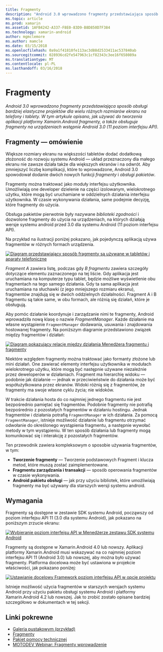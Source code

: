 ```yaml
---
title: Fragmenty
description: "Android 3.0 wprowadzono fragmenty przedstawiająca sposób obsługi bardziej elastyczne projektów dla wielu różnych rozmiarów ekranu na telefony i tablety. W tym artykule opisano, jak używać do tworzenia aplikacji platformy Xamarin.Android fragmenty, a także obsługuje fragmenty na urządzeniach wstępnie Android 3.0 (11 poziom interfejsu API)."
ms.topic: article
ms.prod: xamarin
ms.assetid: 1AFB4242-A337-F8E0-83D9-B8D850D7F384
ms.technology: xamarin-android
author: mgmclemore
ms.author: mamcle
ms.date: 03/15/2018
ms.openlocfilehash: 0a9a1f41810fe113ac3d88d2533411ac537840ab
ms.sourcegitcommit: 028936cd2fe547963c1cf82343c3ee16f658089a
ms.translationtype: MT
ms.contentlocale: pl-PL
ms.lasthandoff: 03/16/2018
---
```

# <a name="fragments"></a>Fragmenty

_Android 3.0 wprowadzono fragmenty przedstawiająca sposób obsługi bardziej elastyczne projektów dla wielu różnych rozmiarów ekranu na telefony i tablety. W tym artykule opisano, jak używać do tworzenia aplikacji platformy Xamarin.Android fragmenty, a także obsługuje fragmenty na urządzeniach wstępnie Android 3.0 (11 poziom interfejsu API)._

## <a name="fragments-overview"></a>Fragmenty — omówienie

Większe rozmiary ekranu na większości tabletów dodać dodatkową złożoność do rozwoju systemu Android — układ przeznaczony dla małego ekranu nie zawsze działa także dla większych ekranów i na odwrót. Aby zmniejszyć liczbę komplikacji, które to wprowadzone, Android 3.0 spowodował dodanie dwóch nowych funkcji *fragmenty* i *obsługi pakietów*.

Fragmenty można traktować jako moduły interfejsu użytkownika. Umożliwiają one developer dzielenie na części izolowanym, wielokrotnego użytku, które mogą być uruchamiane w oddzielnych działania interfejsu użytkownika. W czasie wykonywania działania, same podejmie decyzję, które fragmenty do użycia.

Obsługa pakietów pierwotnie były nazywane *biblioteki zgodności* i dozwolone fragmenty do użycia na urządzeniach, na których działają wersje systemu android przed 3.0 dla systemu Android (11 poziom interfejsu API).

Na przykład na ilustracji poniżej pokazano, jak pojedynczą aplikacją używa fragmentów w różnych formach urządzenia.

[![Diagram przedstawiający sposób fragmenty są używane w tabletów i aparaty telefoniczne](images/00.png)](images/00.png#lightbox)

*Fragment A* zawiera listę, podczas gdy *B fragmentu* zawiera szczegóły dotyczące elementu zaznaczonego na tej liście. Gdy aplikacja jest uruchamiana na komputerze typu tablet, będzie możliwe wyświetlenie obu fragmentach na tego samego działania. Gdy ta sama aplikacja jest uruchamiana na słuchawki (z jego mniejszego rozmiaru ekranu), fragmentów znajdują się w dwóch oddzielnych działalności. Fragment A i B fragmentu są takie same, w obu formach, ale różnią się działań, które je obsługują.

Aby pomóc działanie koordynuje i zarządzanie nimi te fragmenty, Android wprowadziła nową klasę o nazwie *FragmentManager*. Każde działanie ma własne wystąpienie `FragmentManager` dodawania, usuwania i znajdowania hostowanej fragmenty. Na poniższym diagramie przedstawiono związek między fragmentów i działań:

[![Diagram pokazujący relacje między działania Menedżera fragmentu i fragmenty](images/01.png)](images/01.png#lightbox)

Niektóre względem fragmenty można traktować jako formanty złożone lub mini działań. One zawierać elementy interfejsu użytkownika w modułach wielokrotnego użytku, które mogą być następnie używane niezależnie przez deweloperów w działaniach. Fragment ma hierarchię widoku — podobnie jak działanie — jednak w przeciwieństwie do działania może być współużytkowana przez ekranów. Widoki różnią się z fragmentów, że fragmenty ma swoje własne cyklu życia; nie widoków.

W trakcie działania hosta do co najmniej jednego fragmentu nie jest bezpośrednio pamiętać się fragmentów. Podobnie fragmenty nie potrafią bezpośrednio z pozostałych fragmentów w działaniu hostingu. Jednak fragmentów i działania potrafią `FragmentManager` w ich działania. Za pomocą `FragmentManager`, istnieje możliwość działanie lub fragmentu otrzymać odwołanie do określonego wystąpienia fragmentu, a następnie wywołać metody w tym wystąpieniu. W ten sposób działania lub fragmenty mogą komunikować się i interakcję z pozostałych fragmentów.

Ten przewodnik zawiera kompleksowym o sposobie używania fragmentów, w tym:

-   **Tworzenie fragmenty** — Tworzenie podstawowych Fragment i klucza metod, które muszą zostać zaimplementowane.
-   **Fragmentu zarządzania i transakcji** — sposób operowania fragmentów w czasie wykonywania.
-   **Android pakietu obsługi** — jak przy użyciu bibliotek, które umożliwiają fragmenty ma być używany dla starszych wersji systemu android.


## <a name="requirements"></a>Wymagania

Fragmenty są dostępne w zestawie SDK systemu Android, począwszy od poziom interfejsu API 11 (3.0 dla systemu Android), jak pokazano na poniższym zrzucie ekranu:

[![Wybieranie poziom interfejsu API w Menedżerze zestawu SDK systemu Android](images/02.png)](images/02.png#lightbox)

Fragmenty są dostępne w Xamarin.Android 4.0 lub nowszy. Aplikacji platformy Xamarin.Android musi wskazywać na co najmniej poziom interfejsu API 11 (Android 3.0) lub nowszej, aby można było używać fragmenty. Platforma docelowa może być ustawiona w projekcie właściwości, jak pokazano poniżej:

[![Ustawianie docelowy Framework poziom interfejsu API w opcje projektu](images/03-sml.png)](images/03.png#lightbox)

Istnieje możliwość użycia fragmentów w starszych wersjach systemu Android przy użyciu pakietu obsługi systemu Android i platformy Xamarin.Android 4.2 lub nowszej. Jak to zrobić zostało opisane bardziej szczegółowo w dokumentach w tej sekcji.


## <a name="related-links"></a>Linki pokrewne

- [Galeria pustakowym (przykład)](https://developer.xamarin.com/samples/monodroid/HoneycombGallery)
- [Fragmenty](http://developer.android.com/guide/topics/fundamentals/fragments.html)
- [Pakiet pomocy technicznej](http://developer.android.com/sdk/compatibility-library.html)
- [MOTODEV Webinar: Fragmenty wprowadzenie](http://motodev.adobeconnect.com/p9h1aqk3ttn/)
